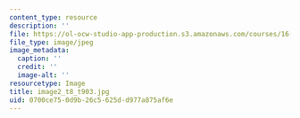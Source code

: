 ```yaml
---
content_type: resource
description: ''
file: https://ol-ocw-studio-app-production.s3.amazonaws.com/courses/16-01-unified-engineering-i-ii-iii-iv-fall-2005-spring-2006/0700ce750d9b26c5625dd977a875af6e_image2_t8_t903.jpg
file_type: image/jpeg
image_metadata:
  caption: ''
  credit: ''
  image-alt: ''
resourcetype: Image
title: image2_t8_t903.jpg
uid: 0700ce75-0d9b-26c5-625d-d977a875af6e
---
```

